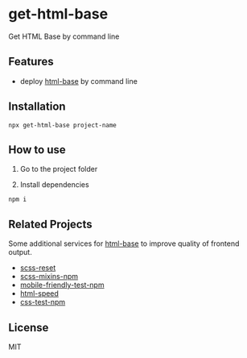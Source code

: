 # get-html-base

Get HTML Base by command line

## Features

- deploy [html-base](https://github.com/andreymatin/html-base) by command line

## Installation

```
npx get-html-base project-name
```

## How to use

1. Go to the project folder

2. Install dependencies

```
npm i
```

## Related Projects

Some additional services for [html-base](https://www.npmjs.com/package/html-base)
to improve quality of frontend output.

- [scss-reset](https://www.npmjs.com/package/scss-reset)
- [scss-mixins-npm](https://www.npmjs.com/package/scss-mixins-npm)
- [mobile-friendly-test-npm](https://www.npmjs.com/package/mobile-friendly-test-npm)
- [html-speed](https://www.npmjs.com/package/html-speed)
- [css-test-npm](https://www.npmjs.com/package/css-test-npm)


## License

MIT